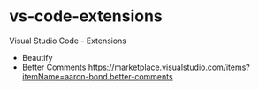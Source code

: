# vs-code-extensions
Visual Studio Code - Extensions

- Beautify
- Better Comments https://marketplace.visualstudio.com/items?itemName=aaron-bond.better-comments

